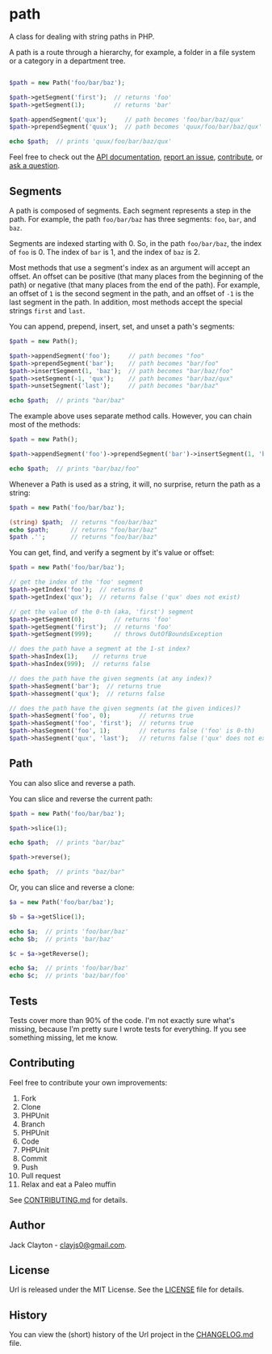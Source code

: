 path
====

A class for dealing with string paths in PHP.

A path is a route through a hierarchy, for example, a folder in a file system or a category in a department tree. 

```php

$path = new Path('foo/bar/baz');

$path->getSegment('first');  // returns 'foo'
$path->getSegment(1);        // returns 'bar'

$path-appendSegment('qux');     // path becomes 'foo/bar/baz/qux'
$path->prependSegment('quux');  // path becomes 'quux/foo/bar/baz/qux'

echo $path;  // prints 'quux/foo/bar/baz/qux'
``` 

Feel free to check out the [API documentation](https://jstewmc.github.io/path/api/0.1.0), [report an issue](https://github.com/jstewmc/path/issues), [contribute](https://github.com/jstewmc/url/blob/master/CONTRIBUTING.md), or [ask a question](mailto:clayjs0@gmail.com). 

Segments
--------

A path is composed of segments. Each segment represents a step in the path. For example, the path `foo/bar/baz` has three segments: `foo`, `bar`, and `baz`. 

Segments are indexed starting with 0. So, in the path `foo/bar/baz`, the index of `foo` is 0. The index of `bar` is 1, and the index of `baz` is 2. 

Most methods that use a segment's index as an argument will accept an offset. An offset can be positive (that many places from the beginning of the path) or negative (that many places from the end of the path). For example, an offset of `1` is the second segment in the path, and an offset of `-1` is the last segment in the path. In addition, most methods accept the special strings `first` and `last`.

You can append, prepend, insert, set, and unset a path's segments:

```php
$path = new Path();

$path->appendSegment('foo');     // path becomes "foo"
$path->prependSegment('bar');    // path becomes "bar/foo"
$path->insertSegment(1, 'baz');  // path becomes "bar/baz/foo"
$path->setSegment(-1, 'qux');    // path becomes "bar/baz/qux"
$path->unsetSegment('last');     // path becomes "bar/baz"

echo $path;  // prints "bar/baz"
```

The example above uses separate method calls. However, you can chain most of the methods:

```php
$path = new Path();

$path->appendSegment('foo')->prependSegment('bar')->insertSegment(1, 'baz');

echo $path;  // prints "bar/baz/foo"
```

Whenever a Path is used as a string, it will, no surprise, return the path as a string:

```php
$path = new Path('foo/bar/baz');

(string) $path;  // returns "foo/bar/baz"
echo $path;      // returns "foo/bar/baz"
$path .'';       // returns "foo/bar/baz"
```

You can get, find, and verify a segment by it's value or offset:

```php
$path = new Path('foo/bar/baz');

// get the index of the 'foo' segment
$path->getIndex('foo');  // returns 0
$path->getIndex('qux');  // returns false ('qux' does not exist)

// get the value of the 0-th (aka, 'first') segment
$path->getSegment(0);        // returns 'foo'
$path->getSegment('first');  // returns 'foo'
$path->getSegment(999);      // throws OutOfBoundsException

// does the path have a segment at the 1-st index?
$path->hasIndex(1);    // returns true
$path->hasIndex(999);  // returns false

// does the path have the given segments (at any index)?
$path->hasSegment('bar');  // returns true
$path->hassegment('qux');  // returns false

// does the path have the given segments (at the given indices)?
$path->hasSegment('foo', 0);        // returns true
$path->hasSegment('foo', 'first');  // returns true
$path->hasSegment('foo', 1);        // returns false ('foo' is 0-th)
$path->hasSegment('qux', 'last');   // returns false ('qux' does not exist)
```

Path
----

You can also slice and reverse a path. 

You can slice and reverse the current path:

```php
$path = new Path('foo/bar/baz');

$path->slice(1);

echo $path;  // prints "bar/baz"

$path->reverse();

echo $path;  // prints "baz/bar"
```

Or, you can slice and reverse a clone:

```php
$a = new Path('foo/bar/baz');

$b = $a->getSlice(1); 

echo $a;  // prints 'foo/bar/baz'
echo $b;  // prints 'bar/baz'

$c = $a->getReverse();

echo $a;  // prints 'foo/bar/baz'
echo $c;  // prints 'baz/bar/foo'
```

Tests
-----

Tests cover more than 90% of the code. I'm not exactly sure what's missing, because I'm pretty sure I wrote tests for everything. If you see something missing, let me know.

Contributing
------------

Feel free to contribute your own improvements:

1. Fork
2. Clone
3. PHPUnit
4. Branch
5. PHPUnit
6. Code
7. PHPUnit
8. Commit
9. Push
10. Pull request
11. Relax and eat a Paleo muffin

See [CONTRIBUTING.md](https://github.com/jstewmc/path/blob/master/CONTRIBUTING.md) for details.

## Author

Jack Clayton - [clayjs0@gmail.com](mailto:clayjs0@gmail.com).

## License

Url is released under the MIT License. See the [LICENSE](https://github.com/jstewmc/path/blob/master/LICENSE) file for details.

## History

You can view the (short) history of the Url project in the [CHANGELOG.md](https://github.com/jstewmc/path/blob/master/CHANGELOG.md) file.

